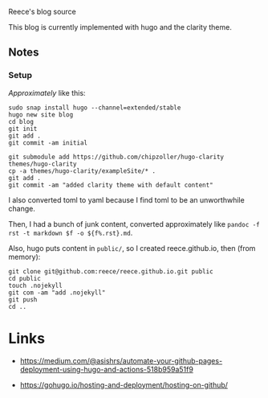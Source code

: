 Reece's blog source

This blog is currently implemented with hugo and the clarity theme.


## Notes

### Setup

*Approximately* like this:

```
sudo snap install hugo --channel=extended/stable
hugo new site blog
cd blog
git init
git add .
git commit -am initial

git submodule add https://github.com/chipzoller/hugo-clarity themes/hugo-clarity
cp -a themes/hugo-clarity/exampleSite/* .
git add .
git commit -am "added clarity theme with default content"
```

I also converted toml to yaml because I find toml to be an
unworthwhile change.

Then, I had a bunch of junk content, converted approximately like
`pandoc -f rst -t markdown $f -o ${f%.rst}.md`.


Also, hugo puts content in `public/`, so I created reece.github.io,
then (from memory):

```
git clone git@github.com:reece/reece.github.io.git public
cd public
touch .nojekyll
git com -am "add .nojekyll" 
git push
cd ..
```


# Links

* https://medium.com/@asishrs/automate-your-github-pages-deployment-using-hugo-and-actions-518b959a51f9

* https://gohugo.io/hosting-and-deployment/hosting-on-github/
